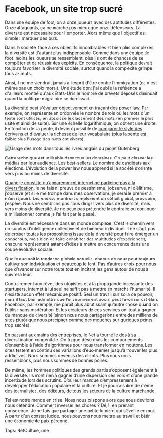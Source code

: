 # Facebook, un site trop sucré

Dans une équipe de foot, on a onze joueurs avec des aptitudes différentes. Onze attaquants, ça ne marche pas mieux que onze défenseurs. La diversité est nécessaire pour l'emporter. Alors même que l'objectif est simple : marquer des buts.

Dans la société, face à des objectifs innombrables et bien plus complexes, la diversité est d'autant plus indispensable. Comme dans une équipe de foot, moins les joueurs se ressemblent, plus ils ont de chances de se compléter et de réussir des exploits. En conséquence, la politique devrait toujours favoriser la diversité sociale, surtout quand la complexité grimpe tous azimuts.

Ainsi, il ne me viendrait jamais à l'esprit d'être contre l’immigration (ce n'est même pas un choix moral). Une étude dont j'ai oublié la référence a d'ailleurs montré qu'aux États-Unis le nombre de brevets déposés diminuait quand la politique migratoire se durcissait.

La diversité peut s'évaluer objectivement en traçant des [power law](http://en.wikipedia.org/wiki/Power_law). Par exemple, on représente en ordonnée le nombre de fois où les mots d'un texte sont utilisés, en abscisse le classement des mots (en premier le plus usité et ainsi de suite). Sur une échelle logarithmique, on obtient une droite. En fonction de sa pente, il devient possible de [comparer le style des écrivains](http://fr.wikipedia.org/wiki/Loi_de_Zipf) et d'évaluer la richesse de leur vocabulaire (plus la pente est faible plus l'usage des mots est divers).

![Usage des mots dans tous les livres anglais du projet Gutenberg](http://blog.tcrouzet.comhttps://tcrouzet.com/images_tc/2014/02/zipf-600x362.jpg)

Cette technique est utilisable dans tous les domaines. On peut classer les médias par leur audience. Les best-sellers. Le nombre de candidats aux élections. L’évolution de la power law nous apprend si la société s’oriente vers plus ou moins de diversité.

[Quand je constate qu’apparemment internet ne participe pas à la diversification](http://blog.tcrouzet.com/2014/02/20/la-desintegration-du-marche-du-livre/), je ne fais ni preuve de pessimisme, j’observe, ni d’élitisme, j’observe (et si je me trompe dans mes observations, je serai le premier à m’en réjouir). Les *metrics* montrent simplement un déficit global, provisoire, j’espère. Nous ne semblons pas nous diriger vers plus de diversité, mais vers moins de diversité. Je ne peux pas prétendre le contraire ou continuer à m’illusionner comme je l’ai fait par le passé.

La diversité est nécessaire dans un monde complexe. C’est le chemin vers un surplus d’intelligence collective et de bonheur individuel. Il ne s’agit pas de croiser toutes les propositions issue de la diversité pour faire émerger un consensus, mais bien de faire cohabiter des multitudes d’expériences, chacune représentant autant d’idées à mettre en concurrence dans une soupe évolutive sociale.

Quelle que soit la tendance globale actuelle, chacun de nous peut toujours cultiver son individuation et beaucoup le font. Pas d’autres choix pour nous que d’avancer sur notre route tout en incitant les gens autour de nous à suivre la leur.

Contrairement aux rêves des utopistes et à la propagande incessante des startupers, internet à lui seul ne suffit pas à mettre en marche l’humanité. Il n’existe aucun effet mécanique positif. Seul un travail sur soi a ce pouvoir, mais il faut bien admettre que l’environnement social peut favoriser cet élan. Facebook, par exemple, me paraît plus abrutissant qu’autre chose quand on l’utilise sans modération. Et les créateurs de ces services ont tout à gagner du manque de diversité (sinon nous nous partagerions entre des millions de sites plutôt que nous précipiter comme des mouches sur quelques points trop sucrés).

En passant aux mains des entreprises, le Net a tourné le dos à sa diversification congénitale. On traque désormais les comportements d’ensemble à l’aide d’algorithmes pour nous transformer en moutons. Les sites testent en continu des variations d’eux-mêmes jusqu’à trouver les plus addictives. Nous sommes devenus des clients. Plus nous nous ressemblons, plus nous sommes de bonnes poires.

De même, les hommes politiques des grands partis s’opposent également à la diversité. Ils n’ont rien à gagner d’une dispersion des voix et d’une grande incertitude lors des scrutins. D’où leur manque d’empressement à développer l’éducation populaire et la culture. Et je pourrais dire de même des journalistes, des éditeurs, de tous les acteurs de la culture marchande.

Tel est notre monde en crise. Nous nous crispons alors que nous devrions nous détendre. Comment inverser les choses ? Déjà, en prenant conscience. Je ne fais que partager une petite lumière qui s’éveille en moi. À partir d’un constat lucide, nous pouvons nous mettre au travail et bâtir une économie de paix pérenne.

Tags: NetCulture, une